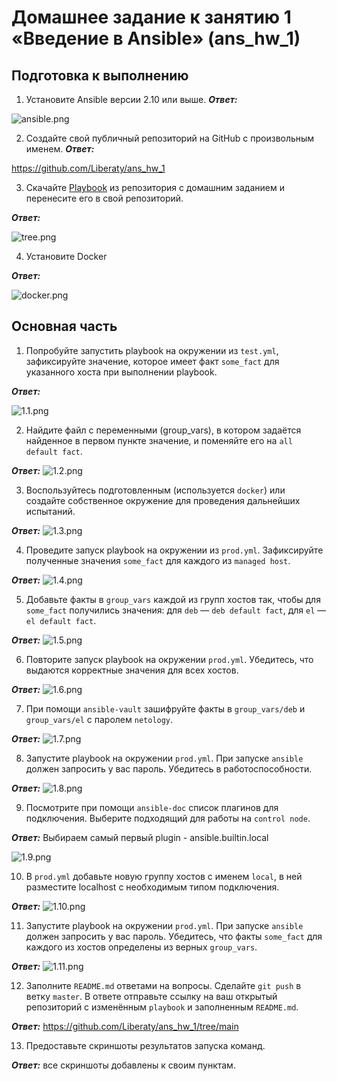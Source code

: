 # Домашнее задание к занятию 1 «Введение в Ansible» (ans_hw_1)

## Подготовка к выполнению

1. Установите Ansible версии 2.10 или выше.
***Ответ:*** 

![ansible.png](https://github.com/Liberaty/ans_hw_1/blob/main/img/ansible.png?raw=true)

2. Создайте свой публичный репозиторий на GitHub с произвольным именем.
***Ответ:***

https://github.com/Liberaty/ans_hw_1

3. Скачайте [Playbook](./playbook/) из репозитория с домашним заданием и перенесите его в свой репозиторий.

***Ответ:*** 

![tree.png](https://github.com/Liberaty/ans_hw_1/blob/main/img/tree.png)

4. Установите Docker

***Ответ:*** 

![docker.png](https://github.com/Liberaty/ans_hw_1/blob/main/img/docker.png)

## Основная часть

1. Попробуйте запустить playbook на окружении из `test.yml`, зафиксируйте значение, которое имеет факт `some_fact` для указанного хоста при выполнении playbook.

***Ответ:***

![1.1.png](https://github.com/Liberaty/ans_hw_1/blob/main/img/1.1.png)

2. Найдите файл с переменными (group_vars), в котором задаётся найденное в первом пункте значение, и поменяйте его на `all default fact`.

***Ответ:***
![1.2.png](https://github.com/Liberaty/ans_hw_1/blob/main/img/1.2.png?raw=true)

3. Воспользуйтесь подготовленным (используется `docker`) или создайте собственное окружение для проведения дальнейших испытаний.

***Ответ:***
![1.3.png](https://github.com/Liberaty/ans_hw_1/blob/main/img/1.3.png?raw=true)

4. Проведите запуск playbook на окружении из `prod.yml`. Зафиксируйте полученные значения `some_fact` для каждого из `managed host`.

***Ответ:***
![1.4.png](https://github.com/Liberaty/ans_hw_1/blob/main/img/1.4.png?raw=true)

5. Добавьте факты в `group_vars` каждой из групп хостов так, чтобы для `some_fact` получились значения: для `deb` — `deb default fact`, для `el` — `el default fact`.

***Ответ:***
![1.5.png](https://github.com/Liberaty/ans_hw_1/blob/main/img/1.5.png?raw=true)

6.  Повторите запуск playbook на окружении `prod.yml`. Убедитесь, что выдаются корректные значения для всех хостов.

***Ответ:***
![1.6.png](https://github.com/Liberaty/ans_hw_1/blob/main/img/1.6.png?raw=true)

7. При помощи `ansible-vault` зашифруйте факты в `group_vars/deb` и `group_vars/el` с паролем `netology`.

***Ответ:***
![1.7.png](https://github.com/Liberaty/ans_hw_1/blob/main/img/1.7.png?raw=true)

8. Запустите playbook на окружении `prod.yml`. При запуске `ansible` должен запросить у вас пароль. Убедитесь в работоспособности.

***Ответ:***
![1.8.png](https://github.com/Liberaty/ans_hw_1/blob/main/img/1.8.png?raw=true)

9. Посмотрите при помощи `ansible-doc` список плагинов для подключения. Выберите подходящий для работы на `control node`.

***Ответ:*** Выбираем самый первый plugin - ansible.builtin.local

![1.9.png](https://github.com/Liberaty/ans_hw_1/blob/main/img/1.9.png?raw=true)

10. В `prod.yml` добавьте новую группу хостов с именем  `local`, в ней разместите localhost с необходимым типом подключения.

***Ответ:***
![1.10.png](https://github.com/Liberaty/ans_hw_1/blob/main/img/1.10.png?raw=true)

11. Запустите playbook на окружении `prod.yml`. При запуске `ansible` должен запросить у вас пароль. Убедитесь, что факты `some_fact` для каждого из хостов определены из верных `group_vars`.

***Ответ:***
![1.11.png](https://github.com/Liberaty/ans_hw_1/blob/main/img/1.11.png?raw=true)

12. Заполните `README.md` ответами на вопросы. Сделайте `git push` в ветку `master`. В ответе отправьте ссылку на ваш открытый репозиторий с изменённым `playbook` и заполненным `README.md`.

***Ответ:*** https://github.com/Liberaty/ans_hw_1/tree/main

13. Предоставьте скриншоты результатов запуска команд.

***Ответ:*** все скриншоты добавлены к своим пунктам.